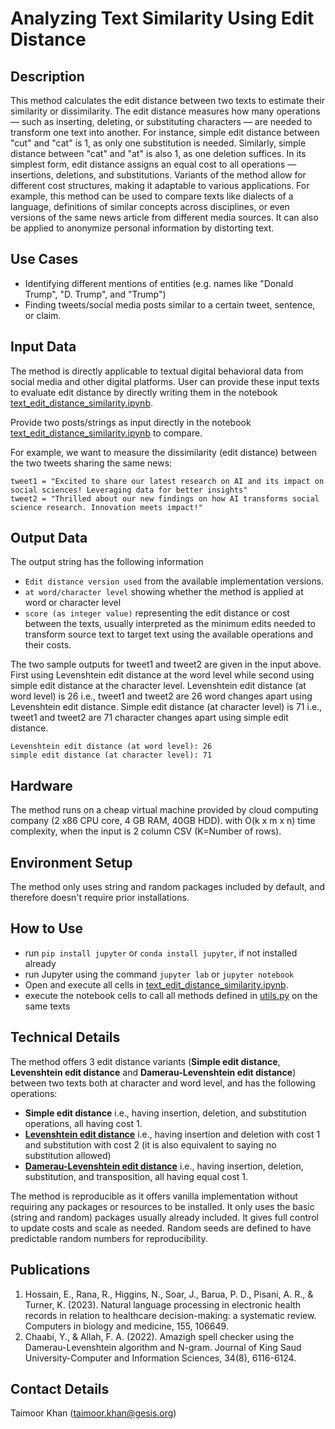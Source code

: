 # Analyzing Text Similarity Using Edit Distance

## Description
This method calculates the edit distance between two texts to estimate their similarity or dissimilarity. The edit distance measures how many operations — such as inserting, deleting, or substituting characters — are needed to transform one text into another. For instance, simple edit distance between "cut" and "cat" is 1, as only one substitution is needed. Similarly, simple distance between "cat" and "at" is also 1, as one deletion suffices. In its simplest form, edit distance assigns an equal cost to all operations — insertions, deletions, and substitutions. Variants of the method allow for different cost structures, making it adaptable to various applications. For example, this method can be used to compare texts like dialects of a language, definitions of similar concepts across disciplines, or even versions of the same news article from different media sources. It can also be applied to anonymize personal information by distorting text.

## Use Cases
- Identifying different mentions of entities (e.g. names like "Donald Trump", "D. Trump", and "Trump")
- Finding tweets/social media posts similar to a certain tweet, sentence, or claim.

## Input Data
The method is directly applicable to textual digital behavioral data from social media and other digital platforms. User can provide these input texts to evaluate edit distance by directly writing them in the notebook [text_edit_distance_similarity.ipynb](https://github.com/taimoorkhan-nlp/text_edit_distance_similarity/blob/main/text_edit_distance.ipynb). 

Provide two posts/strings as input directly in the notebook [text_edit_distance_similarity.ipynb](https://github.com/taimoorkhan-nlp/text_edit_distance_similarity/blob/main/text_edit_distance.ipynb) to compare.
  
For example, we want to measure the dissimilarity (edit distance) between the two tweets sharing the same news:
```
tweet1 = "Excited to share our latest research on AI and its impact on social sciences! Leveraging data for better insights"
tweet2 = "Thrilled about our new findings on how AI transforms social science research. Innovation meets impact!"
```

## Output Data
The output string has the following information

  - `Edit distance version used` from the available implementation versions.
  - `at word/character level` showing whether the method is applied at word or character level
  - `score (as integer value)` representing the edit distance or cost between the texts, usually interpreted as the minimum edits needed to transform source text to target text using the available operations and their costs.

The two sample outputs for tweet1 and tweet2 are given in the input above. First using Levenshtein edit distance at the word level while second using simple edit distance at the character level.
Levenshtein edit distance (at word level) is 26 i.e., tweet1 and tweet2 are 26 word changes apart using Levenshtein edit distance.
Simple edit distance (at character level) is 71 i.e., tweet1 and tweet2 are 71 character changes apart using simple edit distance.
```
Levenshtein edit distance (at word level): 26
simple edit distance (at character level): 71
```
## Hardware
The method runs on a cheap virtual machine provided by cloud computing company (2 x86 CPU core, 4 GB RAM, 40GB HDD). with O(k x m x n) time complexity, when the input is 2 column CSV (K=Number of rows).

## Environment Setup
The method only uses string and random packages included by default, and therefore doesn't require prior installations.

## How to Use
- run `pip install jupyter` or `conda install jupyter`, if not installed already
- run Jupyter using the command `jupyter lab` or `jupyter notebook`
- Open and execute all cells in [text_edit_distance_similarity.ipynb](https://github.com/taimoorkhan-nlp/text_edit_distance_similarity/blob/main/text_edit_distance.ipynb).
- execute the notebook cells to call all methods defined in [utils.py](https://github.com/taimoorkhan-nlp/text_edit_distance_similarity/blob/main/utils.py) on the same texts

## Technical Details
The method offers 3 edit distance variants (__Simple edit distance__, __Levenshtein edit distance__ and __Damerau-Levenshtein edit distance__) between two texts both at character and word level, and has the following operations:

- __Simple edit distance__ i.e., having insertion, deletion, and substitution operations, all having cost 1.
- [__Levenshtein edit distance__](https://www.sciencedirect.com/science/article/pii/S0010482523001142) i.e., having insertion and deletion with cost 1 and substitution with cost 2 (it is also equivalent to saying no substitution allowed)
- [__Damerau-Levenshtein edit distance__](https://www.sciencedirect.com/science/article/pii/S1319157821001828) i.e., having insertion, deletion, substitution, and transposition, all having equal cost 1.
 
The method is reproducible as it offers vanilla implementation without requiring any packages or resources to be installed. It only uses the basic (string and random) packages usually already included. It gives full control to update costs and scale as needed. Random seeds are defined to have predictable random numbers for reproducibility.
  
## Publications
1. Hossain, E., Rana, R., Higgins, N., Soar, J., Barua, P. D., Pisani, A. R., & Turner, K. (2023). Natural language processing in electronic health records in relation to healthcare decision-making: a systematic review. Computers in biology and medicine, 155, 106649.
2. Chaabi, Y., & Allah, F. A. (2022). Amazigh spell checker using the Damerau-Levenshtein algorithm and N-gram. Journal of King Saud University-Computer and Information Sciences, 34(8), 6116-6124.

## Contact Details
Taimoor Khan (<a href=mailto:taimoor.khan@gesis.org>taimoor.khan@gesis.org</a>)
